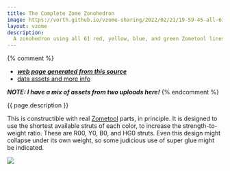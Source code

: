 ```yaml
---
title: The Complete Zome Zonohedron
image: https://vorth.github.io/vzome-sharing/2022/02/21/19-59-45-all-61-zonohedron-smallest/all-61-zonohedron-smallest.png
layout: vzome
description:
  A zonohedron using all 61 red, yellow, blue, and green Zometool lines.
---
```


{% comment %}
 - [***web page generated from this source***][post]
 - [data assets and more info][github]

[post]: <https://vorth.github.io/vzome-sharing/2022/02/21/19-59-45-all-61-zonohedron-smallest.html>
[github]: <https://github.com/vorth/vzome-sharing/tree/main/2022/02/27/18-59-30-all-61-zonohedron-smallest/>

***NOTE: I have a mix of assets from two uploads here!***
{% endcomment %}

{{ page.description }}

This is constructible with real [Zometool](https://zometool.com) parts, in principle.
It is designed to use the shortest available struts of each color, to increase the strength-to-weight ratio.
These are R00, Y0, B0, and HG0 struts.
Even this design might collapse under its own weight, so some judicious use of super glue might be indicated.

<vzome-viewer style="width: 100%; height: 65vh;"
       src="https://vorth.github.io/vzome-sharing/2022/02/27/18-59-30-all-61-zonohedron-smallest/all-61-zonohedron-smallest.vZome" >
  <img src="https://vorth.github.io/vzome-sharing/2022/02/21/19-59-45-all-61-zonohedron-smallest/all-61-zonohedron-smallest.png" />
</vzome-viewer>
